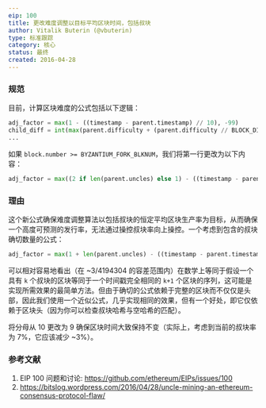 ```yaml
---
eip: 100
title: 更改难度调整以目标平均区块时间，包括叔块
author: Vitalik Buterin (@vbuterin)
type: 标准跟踪
category: 核心
status: 最终
created: 2016-04-28
---
```


### 规范

目前，计算区块难度的公式包括以下逻辑：

``` python
adj_factor = max(1 - ((timestamp - parent.timestamp) // 10), -99)
child_diff = int(max(parent.difficulty + (parent.difficulty // BLOCK_DIFF_FACTOR) * adj_factor, min(parent.difficulty, MIN_DIFF)))
...
```

如果 `block.number >= BYZANTIUM_FORK_BLKNUM`，我们将第一行更改为以下内容：

``` python
adj_factor = max((2 if len(parent.uncles) else 1) - ((timestamp - parent.timestamp) // 9), -99)
```
### 理由

这个新公式确保难度调整算法以包括叔块的恒定平均区块生产率为目标，从而确保一个高度可预测的发行率，无法通过操控叔块率向上操控。一个考虑到包含的叔块确切数量的公式：
``` python
adj_factor = max(1 + len(parent.uncles) - ((timestamp - parent.timestamp) // 9), -99)
```
可以相对容易地看出（在 ~3/4194304 的容差范围内）在数学上等同于假设一个具有 `k` 个叔块的区块等同于一个时间戳完全相同的 `k+1` 个区块的序列，这可能是实现所需效果的最简单方法。但由于确切的公式依赖于完整的区块而不仅仅是头部，因此我们使用一个近似公式，几乎实现相同的效果，但有一个好处，即它仅依赖于区块头（因为你可以检查叔块哈希与空哈希的匹配）。

将分母从 10 更改为 9 确保区块时间大致保持不变（实际上，考虑到当前的叔块率为 7%，它应该减少 ~3%）。

### 参考文献

1. EIP 100 问题和讨论: https://github.com/ethereum/EIPs/issues/100
2. https://bitslog.wordpress.com/2016/04/28/uncle-mining-an-ethereum-consensus-protocol-flaw/